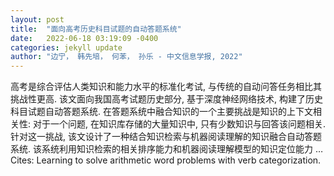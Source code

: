 ```yaml
---
layout: post
title:  "面向高考历史科目试题的自动答题系统"
date:   2022-06-18 03:19:09 -0400
categories: jekyll update
author: "边宁， 韩先培， 何苯， 孙乐 - 中文信息学报, 2022"
---
```

高考是综合评估人类知识和能力水平的标准化考试, 与传统的自动问答任务相比其挑战性更高. 该文面向我国高考试题历史部分, 基于深度神经网络技术, 构建了历史科目试题自动答题系统. 在答题系统中融合知识的一个主要挑战是知识的上下文相关性: 对于一个问题, 在知识库存储的大量知识中, 只有少数知识与回答该问题相关. 针对这一挑战, 该文设计了一种结合知识检索与机器阅读理解的知识融合自动答题系统. 该系统利用知识检索的相关排序能力和机器阅读理解模型的知识定位能力 …
Cites: ‪Learning to solve arithmetic word problems with verb categorization.‬  